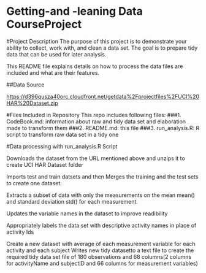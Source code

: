 # Getting-and -leaning Data CourseProject

#Project Description
The purpose of this project is to demonstrate your ability to collect, work with, and clean a data set. The goal is to prepare tidy data that can be used for later analysis. 

This README file explains details on how to process the data files are included and what are their features.

##Data Source

https://d396qusza40orc.cloudfront.net/getdata%2Fprojectfiles%2FUCI%20HAR%20Dataset.zip

#Files Included in Repository
This repo includes following files:
###1. CodeBook.md: information about raw and tidy data set and elaboration made to transform them
###2. README.md: this file
###3. run_analysis.R: R script to transform raw data set in a tidy one


#Data processing with run_analysis.R Script

Downloads the dataset from the URL mentioned above and unzips it to create UCI HAR Dataset folder

Imports test and train datsets and then Merges the training and the test sets to create one dataset.

Extracts a subset of data with only the measurements on the mean mean() and standard deviation std() for each measurement. 

Updates the variable names in the dataset to improve readibility

Appropriately labels the data set with descriptive activity names in place of activity Ids

Create a new dataset with average of each measurement variable for each activity and each subject
Writes new tidy datasetto a text file to create the required tidy data set file of 180 observations and 68 columns(2 columns for activityName and subjectID and 66 columns for measurement variables)
